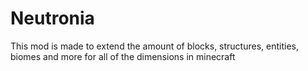 # Neutronia

This mod is made to extend the amount of blocks, structures, entities, biomes and more for all of the dimensions in minecraft
